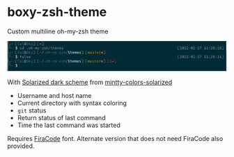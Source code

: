 # boxy-zsh-theme
Custom multiline oh-my-zsh theme

![Boxy Zsh Theme](boxy-zsh-theme.png)

With [Solarized dark scheme](http://ethanschoonover.com/solarized) from [mintty-colors-solarized](https://github.com/mavnn/mintty-colors-solarized)

* Username and host name
* Current directory with syntax coloring
* `git` status
* Return status of last command
* Time the last command was started

Requires [FiraCode](https://github.com/tonsky/FiraCode) font. Alternate version that does not need FiraCode also provided.
